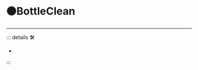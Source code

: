 # 🟠<motor>BottleClean</motor>

---

<!-- =================================================== -->
<!-- =================================================== -->
<!-- =================================================== -->
<!-- =================================================== -->
<!-- =================================================== -->
::: details 🛠

-

:::
